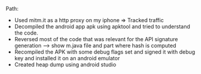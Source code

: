 


Path:

- Used mitm.it as a http proxy on my iphone => Tracked traffic
- Decompiled the android app apk using apktool and tried to understand the code. 
- Reversed most of the code that was relevant for the API signature generation --> show m.java file and part where hash is computed
- Recompiled the APK with some debug flags set and signed it with debug key and installed it on an android emulator
- Created heap dump using android studio